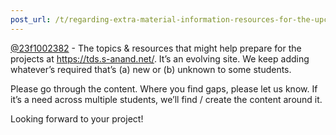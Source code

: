```yaml
---
post_url: /t/regarding-extra-material-information-resources-for-the-upcoming-project/163241/2
---
```

[@23f1002382](/u/23f1002382) - The topics & resources that might help prepare for the projects at <https://tds.s-anand.net/>. It’s an evolving site. We keep adding whatever’s required that’s (a) new or (b) unknown to some students.

Please go through the content. Where you find gaps, please let us know. If it’s a need across multiple students, we’ll find / create the content around it.

Looking forward to your project!